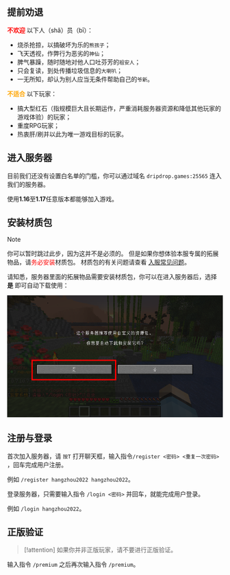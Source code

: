 ## 提前劝退

**<font color=red>不欢迎</font>** 以下人（shǎ）员（bī）：

+ 烧杀抢掠，以搞破坏为乐的`熊孩子`；
+ 飞天透视，作弊行为恶劣的`神仙`；
+ 脾气暴躁，随时随地对他人口吐芬芳的`祖安人`；
+ 只会复读，到处传播垃圾信息的`大喇叭`；
+ 一无所知，却认为别人应当无条件帮助自己的`爷新`。

**<font color=orange>不适合</font>** 以下玩家：

+ 搞大型红石（指规模巨大且长期运作，严重消耗服务器资源和降低其他玩家的游戏体验）的玩家；
+ 重度RPG玩家；
+ 热衷肝/刷并以此为唯一游戏目标的玩家。

## 进入服务器

目前我们还没有设置白名单的门槛，你可以通过域名 `dripdrop.games:25565` 连入我们的服务器。

使用**1.16**至**1.17**任意版本都能够加入游戏。

## 安装材质包

> [!Note]
> 你可以暂时跳过此步，因为这并不是必须的。
> 但是如果你想体验本服专属的拓展物品，请<font color=red>务必安装</font>材质包。
> 材质包的有关问题请查看 [入服常见问题](joinproblem.md)。

请知悉，服务器里面的拓展物品需要安装材质包，你可以在进入服务器后，选择 **是** 即可自动下载使用：

![服务器推荐使用自定义的资源包](pics/resourcepack.png)

## 注册与登录

首次加入服务器，请 `按T` 打开聊天框，输入指令`/register <密码> <重复一次密码>` ，回车完成用户注册。

例如 `/register hangzhou2022 hangzhou2022`。

登录服务器，只需要输入指令 `/login <密码>` 并回车，就能完成用户登录。

例如 `/login hangzhou2022`。

## 正版验证

> [!attention]
> 如果你并非正版玩家，请不要进行正版验证。

输入指令 `/premium` 之后再次输入指令 `/premium`。


